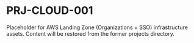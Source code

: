 # PRJ-CLOUD-001

Placeholder for AWS Landing Zone (Organizations + SSO) infrastructure assets. Content will be restored from the former projects directory.
